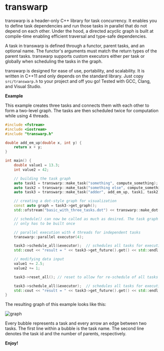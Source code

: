 # transwarp

transwarp is a header-only C++ library for task concurrency. It enables you to define
task dependencies and run those tasks in parallel that do not depend on each other.
Under the hood, a directed acyclic graph is built at compile-time enabling efficient 
traversal and type-safe dependencies.

A task in transwarp is defined through a functor, parent tasks, and an optional name. 
The functor's arguments must match the return types of the parent tasks.
transwarp supports custom executors either per task or globally
when scheduling the tasks in the graph.

transwarp is designed for ease of use, portability, and scalability. It is written in 
C++11 and only depends on the standard library. Just copy `src/transwarp.h` 
to your project and off you go! Tested with GCC, Clang, and Visual Studio.

**Example**

This example creates three tasks and connects them with each other to form
a two-level graph. The tasks are then scheduled twice for computation 
while using 4 threads.
```cpp
#include <fstream>
#include <iostream>
#include "transwarp.h"

double add_em_up(double x, int y) {
    return x + y;
}

int main() {
    double value1 = 13.3;
    int value2 = 42;

    // building the task graph
    auto task1 = transwarp::make_task("something", compute_something);
    auto task2 = transwarp::make_task("something else", compute_something_else);
    auto task3 = transwarp::make_task("adder", add_em_up, task1, task2);

    // creating a dot-style graph for visualization
    const auto graph = task3->get_graph();
    std::ofstream("basic_with_three_tasks.dot") << transwarp::make_dot(graph);

    // schedule() can now be called as much as desired. The task graph
    // only has to be built once

    // parallel execution with 4 threads for independent tasks
    transwarp::parallel executor(4);

    task3->schedule_all(&executor);  // schedules all tasks for execution, assigning a future to each task
    std::cout << "result = " << task3->get_future().get() << std::endl;  // result = 55.3

    // modifying data input
    value1 += 2.5;
    value2 += 1;

    task3->reset_all(); // reset to allow for re-schedule of all tasks

    task3->schedule_all(&executor);  // schedules all tasks for execution, assigning new futures
    std::cout << "result = " << task3->get_future().get() << std::endl;  // result = 58.8
}
```

The resulting graph of this example looks like this:

![graph](https://raw.githubusercontent.com/bloomen/transwarp/master/examples/basic_with_three_tasks.png)

Every bubble represents a task and every arrow an edge between two tasks. 
The first line within a bubble is the task name. The second line denotes the task id and
the number of parents, respectively. 

**Enjoy!**
